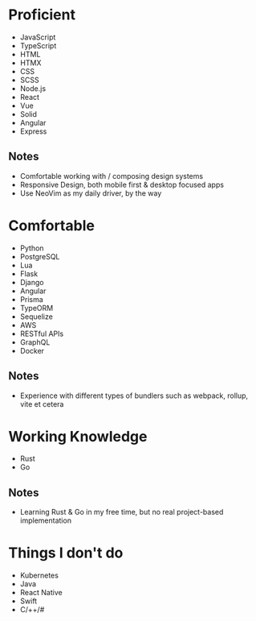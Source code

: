 # Proficient
- JavaScript
- TypeScript
- HTML
- HTMX
- CSS
- SCSS
- Node.js
- React
- Vue
- Solid
- Angular
- Express

## Notes
- Comfortable working with / composing design systems
- Responsive Design, both mobile first & desktop focused apps
- Use NeoVim as my daily driver, by the way

# Comfortable
- Python
- PostgreSQL
- Lua
- Flask
- Django
- Angular
- Prisma
- TypeORM
- Sequelize
- AWS
- RESTful APIs
- GraphQL
- Docker

## Notes
- Experience with different types of bundlers such as webpack, rollup, vite et cetera

# Working Knowledge
- Rust
- Go

## Notes
- Learning Rust & Go in my free time, but no real project-based implementation

# Things I don't do
- Kubernetes
- Java
- React Native
- Swift
- C/++/#

